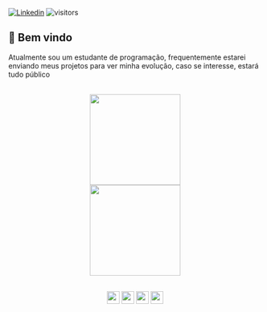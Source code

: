[![Linkedin](https://img.shields.io/badge/-LinkedIn-blue?style=flat&logo=Linkedin&logoColor=white)](https://www.linkedin.com/in/daniel-de-oliveira-8b0368173/)
![visitors](https://visitor-badge.glitch.me/badge?page_id=harmew.visitor-badge)
<br>

## 🐊 Bem vindo
Atualmente sou um estudante de programação, frequentemente estarei enviando meus projetos para ver minha evolução, caso se interesse, estará tudo público 

<br>

<div align="center">
  <img height="180em" src="https://github-readme-stats.vercel.app/api?username=harmew&show_icons=true&theme=dark&include_all_commits=true&count_private=true"/>
  
  <br>
  
  <img height="180em" src="https://github-readme-stats.vercel.app/api/top-langs/?username=harmew&layout=compact&langs_count=7&theme=dark"/>
</div>

<br>
  
<p align="center">
<img src="https://img.shields.io/badge/html5%20-%23E34F26.svg?&style=for-the-badge&logo=html5&logoColor=white" height="25"/>
<img src="https://img.shields.io/badge/css3%20-%231572B6.svg?&style=for-the-badge&logo=css3&logoColor=white" height="25"/>
<img src="https://img.shields.io/badge/javascript-%23F7DF1E.svg?&style=for-the-badge&logo=javascript&logoColor=black" height="25"/>
<img src="https://img.shields.io/badge/VScode-0078D4?style=for-the-badge&logo=visual%20studio%20code&logoColor=white" height="25"/>
</p>
